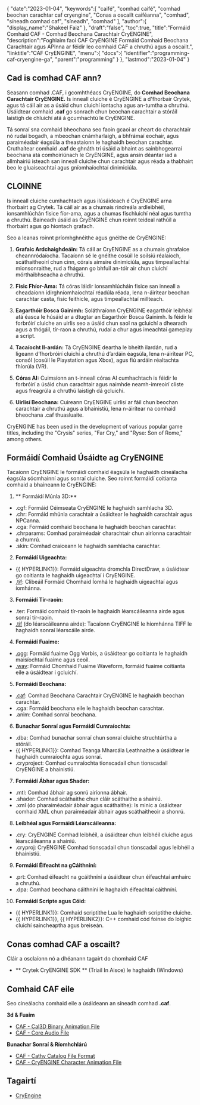 {
   "date":"2023-01-04",
   "keywords":[
"caifé",
"comhad caifé",
"comhad beochan carachtar caf cryengine",
"Conas a oscailt caiféanna",
"comhad",
"síneadh comhad caf",
"síneadh",
"comhad"
],
   "author":{
      "display_name":"Shakeel Faiz"
},
   "draft":"false",
   "toc":true,
   "title":"Formáid Comhaid CAF - Comhad Beochana Carachtair CryENGINE",
   "description":"Foghlaim faoi CAF CryENGINE Formáid Comhaid Beochana Carachtair agus APInna ar féidir leo comhaid CAF a chruthú agus a oscailt.",
   "linktitle":"CAF CryENGINE",
   "menu":{
      "docs":{
         "identifier":"programming-caf-cryengine-ga",
         "parent":"programming"
}
},
   "lastmod":"2023-01-04"
}

## Cad is comhad CAF ann?

Seasann comhad .CAF, i gcomhthéacs CryENGINE, do **Comhad Beochana Carachtair CryENGINE.** Is inneall cluiche é CryENGINE a d'fhorbair Crytek, agus tá cáil air as a úsáid chun cluichí iontacha agus an-tumtha a chruthú. Úsáidtear comhaid **.caf** go sonrach chun beochan carachtair a stóráil laistigh de chluichí atá á gcumhachtú le CryENGINE.

Tá sonraí sna comhaid bheochana seo faoin gcaoi ar cheart do charachtair nó rudaí bogadh, a mbeochan cnámharlaigh, a bhfrámaí eochair, agus paraiméadair éagsúla a theastaíonn le haghaidh beochan carachtar. Cruthaítear comhaid **.caf** de ghnáth trí úsáid a bhaint as sainbhogearraí beochana atá comhoiriúnach le CryENGINE, agus ansin déantar iad a allmhairiú isteach san inneall cluiche chun carachtair agus réada a thabhairt beo le gluaiseachtaí agus gníomhaíochtaí dinimiciúla.

## CLOINNE

Is inneall cluiche cumhachtach agus ilúsáideach é CryENGINE arna fhorbairt ag Crytek. Tá cáil air as a chumais rindreála ardleibhéil, ionsamhlúchán fisice fíor-ama, agus a chumas físchluichí néal agus tumtha a chruthú. Baineadh úsáid as CryENGINE chun roinnt teideal rathúil a fhorbairt agus go hiontach grafach.

Seo a leanas roinnt príomhghnéithe agus gnéithe de CryENGINE:

1.  **Grafaic Ardchaighdeáin:** Tá cáil ar CryENGINE as a chumais ghrafaice cheannródaíocha. Tacaíonn sé le gnéithe cosúil le soilsiú réalaíoch, scáthaitheoirí chun cinn, córais aimsire dinimiciúla, agus timpeallachtaí mionsonraithe, rud a fhágann go bhfuil an-tóir air chun cluichí mórthaibhseacha a chruthú.
    
2.  **Fisic Fhíor-Ama:** Tá córas láidir ionsamhlúcháin fisice san inneall a cheadaíonn idirghníomhaíochtaí réadúla réada, lena n-áirítear beochan carachtar casta, fisic feithicle, agus timpeallachtaí millteach.
    
3.  **Eagarthóir Bosca Gainimh:** Soláthraíonn CryENGINE eagarthóir leibhéal atá éasca le húsáid ar a dtugtar an Eagarthóir Bosca Gainimh. Is féidir le forbróirí cluiche an uirlis seo a úsáid chun saol na gcluichí a dhearadh agus a thógáil, tír-raon a chruthú, rudaí a chur agus imeachtaí gameplay a script.
    
4.  **Tacaíocht Il-ardán:** Tá CryENGINE deartha le bheith ilardán, rud a ligeann d’fhorbróirí cluichí a chruthú d’ardáin éagsúla, lena n-áirítear PC, consól (cosúil le Playstation agus Xbox), agus fiú ardáin réaltachta fhíorúla (VR).
    
5.  **Córas AI:** Cuimsíonn an t-inneall córas AI cumhachtach is féidir le forbróirí a úsáid chun carachtair agus naimhde neamh-imreoirí cliste agus freagrúla a chruthú laistigh dá gcluichí.
    
6.  **Uirlisí Beochana:** Cuireann CryENGINE uirlisí ar fáil chun beochan carachtair a chruthú agus a bhainistiú, lena n-áirítear na comhaid bheochana .caf thuasluaite.
    
CryENGINE has been used in the development of various popular game titles, including the "Crysis" series, "Far Cry," and "Ryse: Son of Rome," among others.

## Formáidí Comhaid Úsáidte ag CryENGINE

Tacaíonn CryENGINE le formáidí comhaid éagsúla le haghaidh cineálacha éagsúla sócmhainní agus sonraí cluiche. Seo roinnt formáidí coitianta comhaid a bhaineann le CryENGINE:

1.  ** Formáidí Múnla 3D:**
    
- .cgf: Formáid Céimseata CryENGINE le haghaidh samhlacha 3D.
- .chr: Formáid mhúnla carachtair a úsáidtear le haghaidh carachtair agus NPCanna.
- .cga: Formáid comhaid beochana le haghaidh beochan carachtar.
- .chrparams: Comhad paraiméadair charachtair chun airíonna carachtair a chumrú.
- .skin: Comhad craiceann le haghaidh samhlacha carachtar.
2.  **Formáidí Uigeachta:**
    
- {{ HYPERLINK1}}: Formáid uigeachta dromchla DirectDraw, a úsáidtear go coitianta le haghaidh uigeachtaí i CryENGINE.
- [.tif](/image/tiff/): Clibeáil Formáid Chomhaid Íomhá le haghaidh uigeachtaí agus íomhánna.
3.  **Formáidí Tír-raoin:**
    
- .ter: Formáid comhaid tír-raoin le haghaidh léarscáileanna airde agus sonraí tír-raoin.
- [.tif](/image/tiff/) (do léarscáileanna airde): Tacaíonn CryENGINE le híomhánna TIFF le haghaidh sonraí léarscáile airde.
4.  **Formáidí Fuaime:**
    
- [.ogg](/audio/ogg/): Formáid fuaime Ogg Vorbis, a úsáidtear go coitianta le haghaidh maisíochtaí fuaime agus ceoil.
- [.wav](/audio/wav/): Formáid Chomhaid Fuaime Waveform, formáid fuaime coitianta eile a úsáidtear i gcluichí.
5.  **Formáidí Beochana:**
    
- [.caf](/database/caf/): Comhad Beochana Carachtair CryENGINE le haghaidh beochan carachtar.
- .cga: Formáid beochana eile le haghaidh beochan carachtar.
- .anim: Comhad sonraí beochana.
6.  **Bunachar Sonraí agus Formáidí Cumraíochta:**
    
- .dba: Comhad bunachar sonraí chun sonraí cluiche struchtúrtha a stóráil.
- {{ HYPERLINK1}}: Comhad Teanga Mharcála Leathnaithe a úsáidtear le haghaidh cumraíochta agus sonraí.
- .cryproject: Comhad cumraíochta tionscadail chun tionscadail CryENGINE a bhainistiú.
7.  **Formáidí Ábhar agus Shader:**
    
- .mtl: Comhad ábhair ag sonrú airíonna ábhair.
- .shader: Comhad scáthaithe chun cláir scáthaithe a shainiú.
- .xml (do pharaiméadair ábhair agus scáthaithe): Is minic a úsáidtear comhaid XML chun paraiméadair ábhair agus scáthaitheoir a shonrú.
8.  **Leibhéal agus Formáidí Léarscáileanna:**
    
- .cry: CryENGINE Comhad leibhéil, a úsáidtear chun leibhéil cluiche agus léarscáileanna a shainiú.
- .cryproj: CryENGINE Comhad tionscadail chun tionscadail agus leibhéil a bhainistiú.
9.  **Formáidí Éifeacht na gCáithníní:**
    
- .prt: Comhad éifeacht na gcáithníní a úsáidtear chun éifeachtaí amhairc a chruthú.
- .dpa: Comhad beochana cáithníní le haghaidh éifeachtaí cáithníní.
10. **Formáidí Scripte agus Cóid:**
    
- {{ HYPERLINK1}}: Comhaid scriptithe Lua le haghaidh scriptithe cluiche.
- {{ HYPERLINK1}}, {{ HYPERLINK2}}: C++ comhaid cód foinse do loighic cluichí saincheaptha agus breiseán.

## Conas comhad CAF a oscailt?

Cláir a osclaíonn nó a dhéanann tagairt do chomhaid CAF

- ** Crytek CryENGINE SDK ** (Triail In Aisce) le haghaidh (Windows)

## Comhaid CAF eile

Seo cineálacha comhaid eile a úsáideann an síneadh comhad **.caf**.

**3d & Fuaim**
- [CAF - Cal3D Binary Animation File](/3d/caf-cal3d/)
- [CAF - Core Audio File](/audio/caf/)

**Bunachar Sonraí & Ríomhchlárú**
- [CAF - Cathy Catalog File Format](/database/caf/)
- [CAF - CryENGINE Character Animation File](/programming/caf-cryengine/)

## Tagairtí
* [CryEngine](https://en.wikipedia.org/wiki/CryEngine)
